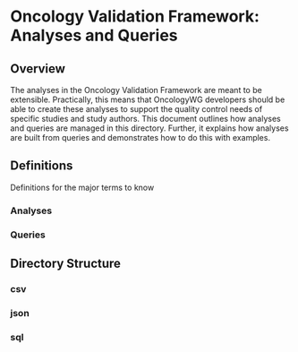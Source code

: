 # Oncology Validation Framework: Analyses and Queries

## Overview
The analyses in the Oncology Validation Framework are meant to be extensible. Practically, this means that OncologyWG developers should be able to create these analyses to support the quality control needs of specific studies and study authors. This document outlines how analyses and queries are managed in this directory. Further, it explains how analyses are built from queries and demonstrates how to do this with examples.

## Definitions

Definitions for the major terms to know

### Analyses

### Queries

## Directory Structure

### csv

### json

### sql